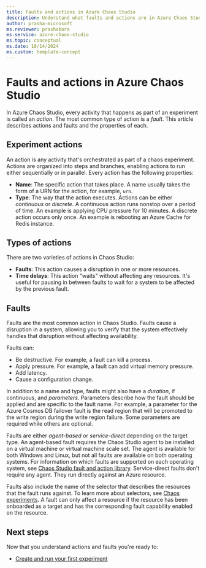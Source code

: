 ```yaml
---
title: Faults and actions in Azure Chaos Studio
description: Understand what faults and actions are in Azure Chaos Studio. What is the difference between a fault and an action? How do you define a fault?
author: prasha-microsoft
ms.reviewer: prashabora
ms.service: azure-chaos-studio
ms.topic: conceptual
ms.date: 10/14/2024
ms.custom: template-concept
---
```


# Faults and actions in Azure Chaos Studio

In Azure Chaos Studio, every activity that happens as part of an experiment is called an *action*. The most common type of action is a *fault*. This article describes actions and faults and the properties of each.

## Experiment actions

An action is any activity that's orchestrated as part of a chaos experiment. Actions are organized into steps and branches, enabling actions to run either sequentially or in parallel. Every action has the following properties:

* **Name**: The specific action that takes place. A name usually takes the form of a URN for the action, for example, `urn`.
* **Type**: The way that the action executes. Actions can be either *continuous* or *discrete*. A continuous action runs nonstop over a period of time. An example is applying CPU pressure for 10 minutes. A discrete action occurs only once. An example is rebooting an Azure Cache for Redis instance.

## Types of actions

There are two varieties of actions in Chaos Studio:

- **Faults**: This action causes a disruption in one or more resources.
- **Time delays**: This action "waits" without affecting any resources. It's useful for pausing in between faults to wait for a system to be affected by the previous fault.

## Faults

Faults are the most common action in Chaos Studio. Faults cause a disruption in a system, allowing you to verify that the system effectively handles that disruption without affecting availability.

Faults can:

- Be destructive. For example, a fault can kill a process.
- Apply pressure. For example, a fault can add virtual memory pressure.
- Add latency.
- Cause a configuration change.

In addition to a name and type, faults might also have a *duration*, if continuous, and *parameters*. Parameters describe how the fault should be applied and are specific to the fault name. For example, a parameter for the Azure Cosmos DB failover fault is the read region that will be promoted to the write region during the write region failure. Some parameters are required while others are optional.

Faults are either *agent-based* or *service-direct* depending on the target type. An agent-based fault requires the Chaos Studio agent to be installed on a virtual machine or virtual machine scale set. The agent is available for both Windows and Linux, but not all faults are available on both operating systems. For information on which faults are supported on each operating system, see [Chaos Studio fault and action library](chaos-studio-fault-library.md). Service-direct faults don't require any agent. They run directly against an Azure resource.

Faults also include the name of the selector that describes the resources that the fault runs against. To learn more about selectors, see [Chaos experiments](chaos-studio-chaos-experiments.md). A fault can only affect a resource if the resource has been onboarded as a target and has the corresponding fault capability enabled on the resource.

## Next steps
Now that you understand actions and faults you're ready to:
- [Create and run your first experiment](chaos-studio-tutorial-service-direct-portal.md)
